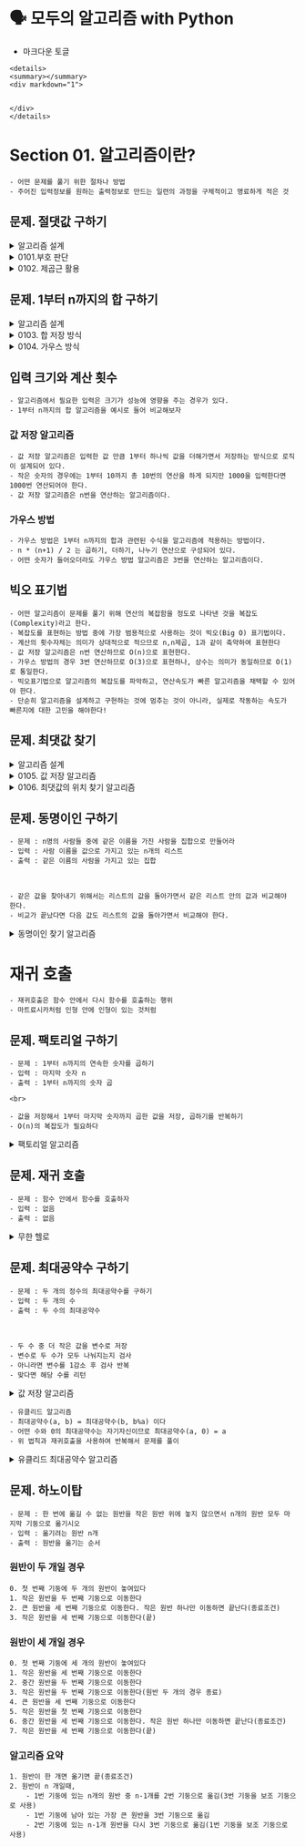 # 🗣 모두의 알고리즘 with Python
- 마크다운 토글
```
<details>
<summary></summary>
<div markdown="1">


</div>
</details>
```


# Section 01. 알고리즘이란?
    
    - 어떤 문제를 풀기 위한 절차나 방법
    - 주어진 입력정보를 원하는 출력정보로 만드는 일련의 과정을 구체적이고 명료하게 적은 것

## 문제. 절댓값 구하기

<details>
<summary>알고리즘 설계</summary>
<div markdown="1">

    - 0부터 특정 수에 해당하는 거리의 값을 의미하는 절댓값을 프로그래밍으로 구현하자
    - 문제 : 어떤 숫자의 절댓값 구하기
    - 입력 : 절댓값을 구할 실수 a
    - 출력 : a의 절댓값

    <br>

    1. a가 0보다 크거나 같은지 확인하고, 같다면 a를 결과로 반환
    2. 1이 아니라면(a가 0보다 작으면) -a를 결과로 반환

</div>
</details>

<details>
<summary>0101.부호 판단</summary>
<div markdown="1">

```python
def abs_sign(a):
    if a >= 0:
        return a
    else:
        return -a


print(abs_sign(-3))
```
위의 알고리즘을 설계한 방식과 동일하게 코드를 구현

</div>
</details>

<details>
<summary>0102. 제곱근 활용</summary>
<div markdown="1">

```python
import math


def abs_square(a):
    b = a * a
    return math.sqrt(b)


print(abs_square(-7))
```

    - 실수의 제곱수는 언제나 양수라는 것을 활용한 알고리즘.
    1. 입력 수를 제곱함
    2. 제곱수를 제곱근처리하여 반환

    <br>

    - math 라이브러리를 활용, math.sqrt 메서드가 제곱근에 해당함
    - 분기문을 사용하지 않고도 진행하여 모든 케이스를 커버했다는 점을 주목.

</div>
</details>

## 문제. 1부터 n까지의 합 구하기

<details>
<summary>알고리즘 설계</summary>
<div markdown="1">

    - 문제 : 1부터 n까지의 합에서 어떤 수가 들어가더라도 동일한 값을 계산할 수 있어야함
    - 입력 : 마지막 합할 숫자 
    - 출력 : 1부터 n까지 더한 값

    <br>

    - 설계하기
    - 1더하기2를 계산한 결과를 저장, 저장한 결과와 3을 계산한 결과를 다시 저장, ...
    - 입력한 마지막 숫자만큼 반복하기

</div>
</details>    

<details>
<summary>0103. 합 저장 방식</summary>
<div markdown="1">

```python
def sum_n(n):
    s = 0
    for i in range(1, n+1):
        s = s + 1
    return s
```

</div>
</details>

<details>
<summary>0104. 가우스 방식</summary>
<div markdown="1">

```python
def sum_n(n):
    return n * (n+1) // 2 # 슬래시 두 개(//)는 정수 나눗셈을 의미
```

</div>
</details>

## 입력 크기와 계산 횟수
    - 알고리즘에서 필요한 입력은 크기가 성능에 영향을 주는 경우가 있다.
    - 1부터 n까지의 합 알고리즘을 예시로 들어 비교해보자

### 값 저장 알고리즘
    - 값 저장 알고리즘은 입력한 값 만큼 1부터 하나씩 값을 더해가면서 저장하는 방식으로 로직이 설계되어 있다.
    - 작은 숫자의 경우에는 1부터 10까지 총 10번의 연산을 하게 되지만 1000을 입력한다면 1000번 연산되어야 한다.
    - 값 저장 알고리즘은 n번을 연산하는 알고리즘이다.
### 가우스 방법
    - 가우스 방법은 1부터 n까지의 합과 관련된 수식을 알고리즘에 적용하는 방법이다.
    - n * (n+1) / 2 는 곱하기, 더하기, 나누기 연산으로 구성되어 있다.
    - 어떤 숫자가 들어오더라도 가우스 방법 알고리즘은 3번을 연산하는 알고리즘이다.

## 빅오 표기법
    - 어떤 알고리즘이 문제를 풀기 위해 연산의 복잡함을 정도로 나타낸 것을 복잡도(Complexity)라고 한다.
    - 복잡도를 표현하는 방법 중에 가장 범용적으로 사용하는 것이 빅오(Big O) 표기법이다.
    - 계산의 횟수자체는 의미가 상대적으로 적으므로 n,n제곱, 1과 같이 축약하여 표현한다
    - 값 저장 알고리즘은 n번 연산하므로 O(n)으로 표현한다. 
    - 가우스 방법의 경우 3번 연산하므로 O(3)으로 표현하나, 상수는 의미가 동일하므로 O(1)로 통일한다.
    - 빅오표기법으로 알고리즘의 복잡도를 파악하고, 연산속도가 빠른 알고리즘을 채택할 수 있어야 한다.
    - 단순히 알고리즘을 설계하고 구현하는 것에 멈추는 것이 아니라, 실제로 작동하는 속도가 빠른지에 대한 고민을 해야한다!

## 문제. 최댓값 찾기
    
<details>
<summary>알고리즘 설계</summary>
<div markdown="1">

- 문제 : 주어진 n개의 숫자 중에서 가장 큰 수를 찾아야 한다.
- 입력 : n개 만큼의 숫자를 가진 리스트
- 출력 : 리스트 중의 가장 큰 수
- 설계 : 리스트의 처음 숫자부터 하나씩 비교해 보는 것은 어떨까?

</div>
</details>

<details>
<summary>0105. 값 저장 알고리즘</summary>
<div markdown="1">

```python
def find_maxnum(numlist):
    '''
    1. 최댓값을 숫자리스트의 첫번째 값으로 변수 지정
    2. 숫자리스트 길이만큼 반복
    3. 숫자리스트[인덱스] 값이 최댓값보다 클 경우, 최댓값으로 변경
    4. 아닐 경우, 그대로 진행
    5. 반복문이 종료된 이후 최댓값 리턴
    '''
    maxnum = numlist[0]

    for i in range(len(numlist)):
        if numlist[i] > maxnum:
            maxnum = numlist[i]
    return maxnum

test_list = [1,2,3,4,5,10,7]
print(find_maxnum(test_list))
```

    - 반복문 만큼 연산을 반복하므로 복잡도는 O(n)

</div>
</details>

<details>
<summary>0106. 최댓값의 위치 찾기 알고리즘</summary>
<div markdown="1">

```python
def find_maxnum_index(numlist):
    '''
    1. 최댓값 변수 저장
    2. 최댓값의 위치 변수 저장
    3. 숫자리스트만큼 반복문 생성
    4. 최댓값과 숫자리스트[인덱스] 값 비교
    5. 값이 크다면 최댓값 저장
    6. 최댓값 위치 변수를 인덱스 값으로 변경
    7. 아니라면, 그대로 진행
    8. 최댓값 위치 변수 반환
    '''
    maxnum = numlist[0]
    maxnum_index = 0
    for i in range(len(numlist)):
        if numlist[i] > maxnum:
            maxnum = numlist[i]
            maxnum_index = i
    return maxnum_index

test_list = [1,3,5,2,4,9,6,8]
print(find_maxnum_index(test_list))
```

- 역시 반복문만큼 연산해야 하므로 O(n) 만큼의 복잡도를 나타낸다

</div>
</details>

## 문제. 동명이인 구하기

    - 문제 : n명의 사람들 중에 같은 이름을 가진 사람을 집합으로 만들어라
    - 입력 : 사람 이름을 값으로 가지고 있는 n개의 리스트
    - 출력 : 같은 이름의 사람을 가지고 있는 집합

<br>

    - 같은 값을 찾아내기 위해서는 리스트의 값을 돌아가면서 같은 리스트 안의 값과 비교해야 한다.
    - 비교가 끝났다면 다음 값도 리스트의 값을 돌아가면서 비교해야 한다.

<details>
<summary>동명이인 찾기 알고리즘</summary>
<div markdown="1">

```python
def find_sameone(list_people):
    '''
    5개의 이름이 들어있는 리스트
    1. 리스트의 길이를 변수에 저장
    2. 결과를 저장할 빈 집합
    3. 0부터 n-2까지 반복 -> 모두 비교했으니 맨끝은 비교할 필요가 없기 때문
    4. i+1 부터 n-1까지 반복 -> 비교대상1은 처음부터, 비교대상2는 그 다음부터이기 때문
    5. a[i]와 a[j]가 같다면, 이름을 결과 집합에 저장
    '''
    len_list = len(list_people)
    sameone = set()
    for i in range(0, len_list-1):
        for j in range(i+1, len_list):
            if list_people[i] == list_people[j]:
                sameone.add(list_people[i])
    return sameone

test_list = ["황영상", "김희정", "한건희", "김태인", "황영상"]
print(find_sameone(test_list))
```

</div>
</details>

# 재귀 호출

    - 재귀호출은 함수 안에서 다시 함수를 호출하는 행위
    - 마트료시카처럼 인형 안에 인형이 있는 것처럼 

## 문제. 팩토리얼 구하기

    - 문제 : 1부터 n까지의 연속한 숫자를 곱하기
    - 입력 : 마지막 숫자 n
    - 출력 : 1부터 n까지의 숫자 곱

    <br>

    - 값을 저장해서 1부터 마지막 숫자까지 곱한 값을 저장, 곱하기를 반복하기
    - O(n)의 복잡도가 필요하다

<details>
<summary>팩토리얼 알고리즘</summary>
<div markdown="1">

```python
def fact(n):
    f = 1
    for i in range(1, n+1):
        f *= i
    return f
    
test_num = 3
print(fact(test_num)) 
```

</div>
</details>

## 문제. 재귀 호출
    - 문제 : 함수 안에서 함수를 호출하자
    - 입력 : 없음
    - 출력 : 없음

<details>
<summary>무한 헬로</summary>
<div markdown="1">

```python
def inf_hello():
    print("hello")
    inf_hello()
inf_hello()
```

```shell
RecursionError: maximum recursion depth exceeded while calling a Python object
```

    - 함수를 실행하면, 함수 안의 함수를 실행하는 것을 반복하는 것이 끝나지 않아 발생하는 오류 메시지

</div>
</details>

## 문제. 최대공약수 구하기
    - 문제 : 두 개의 정수의 최대공약수를 구하기
    - 입력 : 두 개의 수
    - 출력 : 두 수의 최대공약수

<br>

    - 두 수 중 더 작은 값을 변수로 저장
    - 변수로 두 수가 모두 나눠지는지 검사
    - 아니라면 변수를 1감소 후 검사 반복
    - 맞다면 해당 수를 리턴

<details>
<summary>값 저장 알고리즘</summary>
<div markdown="1">

```python
def find_gcd(num1, num2):
    target_number = num1 if num1 > num2 else num2
    while target_number != 1:
        if num1 % target_number == 0 and num2 % target_number == 0:
            return target_number
        target_number -= 1

num1, num2 = 20, 12
print(find_gcd(num1,num2))
```

</div>
</details>

    - 유클리드 알고리즘
    - 최대공약수(a, b) = 최대공약수(b, b%a) 이다
    - 어떤 수와 0의 최대공약수는 자기자신이므로 최대공약수(a, 0) = a
    - 위 법칙과 재귀호출을 사용하여 반복해서 문제를 풀이

<details>
<summary>유클리드 최대공약수 알고리즘</summary>
<div markdown="1">

```python
def find_gcd(num1, num2):
    min_num = min(num1, num2)
    max_num = max(num1, num2)
    if min_num == 0:
        return max_num
    # 함수를 실행하고 끝나는게 아니라 함수를 인자를 넣어 반환해야 한다!
    return find_gcd(min_num, max_num % min_num)
    
test1, test2 = 60, 24
result = find_gcd(test1, test2)
print(result)
```

    - 트러블슈팅 : 재귀함수는 함수를 재귀호출 할 때 반환하는 것으로 작동한다

</div>
</details>

## 문제. 하노이탑
    - 문제 : 한 번에 옮길 수 없는 원반을 작은 원반 위에 놓지 않으면서 n개의 원반 모두 마지막 기둥으로 옮기시오
    - 입력 : 옮기려는 원반 n개
    - 출력 : 원반을 옮기는 순서

### 원반이 두 개일 경우
    0. 첫 번째 기둥에 두 개의 원반이 놓여있다
    1. 작은 원반을 두 번째 기둥으로 이동한다
    2. 큰 원반을 세 번째 기둥으로 이동한다. 작은 원반 하나만 이동하면 끝난다(종료조건)
    3. 작은 원반을 세 번째 기둥으로 이동한다(끝)
### 원반이 세 개일 경우
    0. 첫 번째 기둥에 세 개의 원반이 놓여있다
    1. 작은 원반을 세 번째 기둥으로 이동한다
    2. 중간 원반을 두 번째 기둥으로 이동한다
    3. 작은 원반을 두 번째 기둥으로 이동한다(원반 두 개의 경우 종료)
    4. 큰 원반을 세 번째 기둥으로 이동한다
    5. 작은 원반을 첫 번째 기둥으로 이동한다
    6. 중간 원반을 세 번째 기둥으로 이동한다. 작은 원반 하나만 이동하면 끝난다(종료조건)
    7. 작은 원반을 세 번째 기둥으로 이동한다(끝)

### 알고리즘 요약
    1. 원반이 한 개면 옮기면 끝(종료조건)
    2. 원반이 n 개일때, 
        - 1번 기둥에 있는 n개의 원반 중 n-1개를 2번 기둥으로 옮김(3번 기둥을 보조 기둥으로 사용)
        - 1번 기둥에 남아 있는 가장 큰 원반을 3번 기둥으로 옮김
        - 2번 기둥에 있는 n-1개 원반을 다시 3번 기둥으로 옮김(1번 기둥을 보조 기둥으로 사용) 
